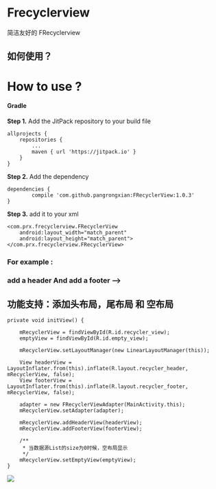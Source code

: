 # Frecyclerview
简洁友好的 FRecyclerview



##  如何使用？

# How to use ?

#### Gradle

**Step 1.** Add the JitPack repository to your build file



	allprojects {
		repositories {
			...
			maven { url 'https://jitpack.io' }
		}
	}



**Step 2.** Add the dependency



	dependencies {
	        compile 'com.github.pangrongxian:FRecyclerView:1.0.3'
	}



**Step 3.** add it to your xml


    <com.prx.frecyclerview.FRecyclerView
        android:layout_width="match_parent"
        android:layout_height="match_parent">
	</com.prx.frecyclerview.FRecyclerView>



###  For example :

### add a header And add a footer ——>

## 功能支持：添加头布局，尾布局 和 空布局
 		

	private void initView() {

        mRecyclerView = findViewById(R.id.recycler_view);
        emptyView = findViewById(R.id.empty_view);

        mRecyclerView.setLayoutManager(new LinearLayoutManager(this));

        View headerView = LayoutInflater.from(this).inflate(R.layout.recycler_header, mRecyclerView, false);
        View footerView = LayoutInflater.from(this).inflate(R.layout.recycler_footer, mRecyclerView, false);

        adapter = new FRecyclerViewAdapter(MainActivity.this);
        mRecyclerView.setAdapter(adapter);

        mRecyclerView.addHeaderView(headerView);
        mRecyclerView.addFooterView(footerView);

        /**
         * 当数据源List的size为0时候，空布局显示
         */
        mRecyclerView.setEmptyView(emptyView);
    }


![](http://ww1.sinaimg.cn/large/006rIajegy1fo91tnjadlj30a00hs3yh.jpg)